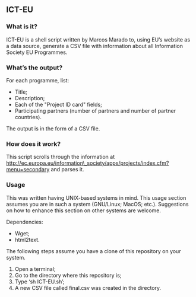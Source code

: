 ## ICT-EU 
### What is it?
ICT-EU is a shell script written by Marcos Marado to, using EU’s website as a data source, generate a CSV file with information about all Information Society EU Programmes. 

### What’s the output?
For each programme, list:
* Title;
* Description;
* Each of the "Project ID card" fields;
* Participating partners (number of partners and number of partner countries).

The output is in the form of a CSV file.

### How does it work?
This script scrolls through the information at
http://ec.europa.eu/information\_society/apps/projects/index.cfm?menu=secondary
and parses it.

### Usage
This was written having UNIX-based systems in mind. This usage section assumes you are in such a system (GNU/Linux; MacOS; etc.). Suggestions on how to enhance this section on other systems are welcome.

Dependencies:
* Wget;
* html2text. 

The following steps assume you have a clone of this repository on your system.

1. Open a terminal;
2. Go to the directory where this repository is;
3. Type ‘sh ICT-EU.sh’;
4. A new CSV file called final.csv was created in the directory.
